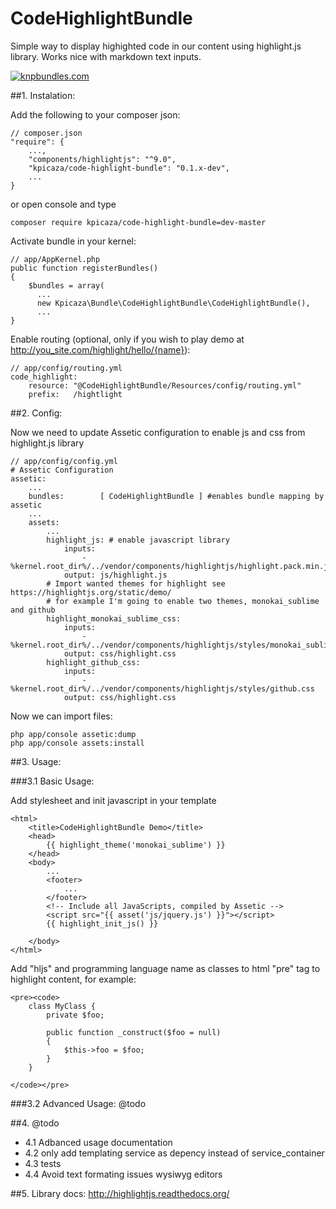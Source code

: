 CodeHighlightBundle
===================

Simple way to display highighted code in our content using highlight.js library. Works nice with markdown text inputs.

[![knpbundles.com](http://knpbundles.com/kpicaza/CodeHighlightBundle/badge)](http://knpbundles.com/kpicaza/CodeHighlightBundle)

##1. Instalation:

Add the following to your composer json:

    // composer.json
    "require": {
        ...,
        "components/highlightjs": "^9.0",
        "kpicaza/code-highlight-bundle": "0.1.x-dev",
        ...
    }

or open console and type

    composer require kpicaza/code-highlight-bundle=dev-master

Activate bundle in your kernel:

    // app/AppKernel.php
    public function registerBundles()
    {
        $bundles = array(
          ...
          new Kpicaza\Bundle\CodeHighlightBundle\CodeHighlightBundle(),
          ...
    }

Enable routing (optional, only if you wish to play demo at http://you_site.com/highlight/hello/{name}):

    // app/config/routing.yml
    code_highlight:
        resource: "@CodeHighlightBundle/Resources/config/routing.yml"
        prefix:   /hightlight


##2. Config:

Now we need to update Assetic configuration to enable js and css from highlight.js library

    // app/config/config.yml
    # Assetic Configuration
    assetic:
        ...
        bundles:        [ CodeHighlightBundle ] #enables bundle mapping by assetic
        ...
        assets:
            ...
            highlight_js: # enable javascript library
                inputs:
                    - %kernel.root_dir%/../vendor/components/highlightjs/highlight.pack.min.js
                output: js/highlight.js
            # Import wanted themes for highlight see https://highlightjs.org/static/demo/
            # for example I'm going to enable two themes, monokai_sublime and github
            highlight_monokai_sublime_css:
                inputs:
                    - %kernel.root_dir%/../vendor/components/highlightjs/styles/monokai_sublime.css
                output: css/highlight.css
            highlight_github_css:
                inputs:
                    - %kernel.root_dir%/../vendor/components/highlightjs/styles/github.css
                output: css/highlight.css

Now we can import files:
    
    php app/console assetic:dump
    php app/console assets:install

##3. Usage:

###3.1 Basic Usage:

Add stylesheet and init javascript in your template

    <html>
        <title>CodeHighlightBundle Demo</title>
        <head>
            {{ highlight_theme('monokai_sublime') }}
        </head>
        <body>
            ...
            <footer>
                ...
            </footer>
            <!-- Include all JavaScripts, compiled by Assetic -->
            <script src="{{ asset('js/jquery.js') }}"></script>
            {{ highlight_init_js() }}

        </body>
    </html>

Add "hljs" and programming language name as classes to html "pre" tag to highlight content, for example:

    <pre><code>
        class MyClass {
            private $foo;

            public function _construct($foo = null)
            {
                $this->foo = $foo;
            }
        }

    </code></pre>


###3.2 Advanced Usage:
@todo    

##4. @todo
- 4.1 Adbanced usage documentation
- 4.2 only add templating service as depency instead of service_container
- 4.3 tests
- 4.4 Avoid text formating issues wysiwyg editors

##5. Library docs:
http://highlightjs.readthedocs.org/
